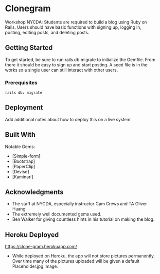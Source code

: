 # Clonegram

Workshop NYCDA: Students are required to build a blog using Ruby on Rails. Users should have basic functions with signing up, logging in, posting, editing posts, and deleting posts.  

## Getting Started

To get started, be sure to run rails db:migrate to initialize the Gemfile. From there it should be easy to sign up and start posting. A seed file is in the works so a single user can still interact with other users.  

### Prerequisites

```
rails db: migrate
```

## Deployment

Add additional notes about how to deploy this on a live system

## Built With

Notable Gems:

* [Simple-form]  
* [Bootstrap]
* [PaperClip]
* [Devise]
* [Kaminari]



## Acknowledgments

* The staff at NYCDA, especially instructor Cam Crews and TA Oliver Huang
* The extremely well documented gems used.
* Ben Walker for giving countless hints in his tutorial on making the blog.

## Heroku Deployed

https://clone-gram.herokuapp.com/
* While deployed on Heroku, the app will not store pictures permanently. Over time many of the pictures uploaded will be given a default Placeholder.jpg image.
